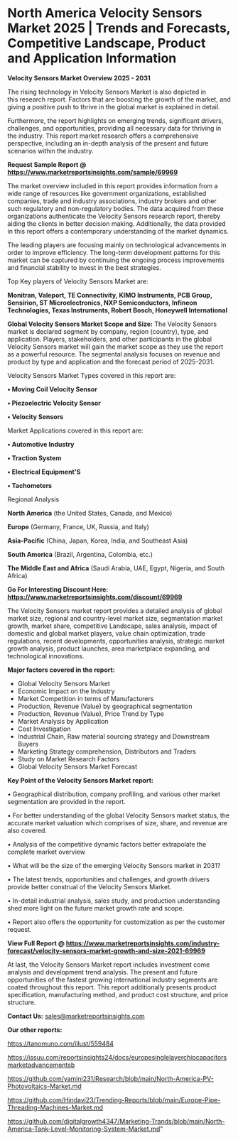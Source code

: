 # North America Velocity Sensors Market 2025 | Trends and Forecasts, Competitive Landscape, Product and Application Information

<Strong> Velocity Sensors Market Overview 2025 - 2031</strong>

The rising technology in Velocity Sensors Market is also depicted in this research report. Factors that are boosting the growth of the market, and giving a positive push to thrive in the global market is explained in detail.

Furthermore, the report highlights on emerging trends, significant drivers, challenges, and opportunities, providing all necessary data for thriving in the industry. This report market research offers a comprehensive perspective, including an in-depth analysis of the present and future scenarios within the industry.

<strong>Request Sample Report @ <a href=https://www.marketreportsinsights.com/sample/69969>https://www.marketreportsinsights.com/sample/69969</a></strong>

The market overview included in this report provides information from a wide range of resources like government organizations, established companies, trade and industry associations, industry brokers and other such regulatory and non-regulatory bodies. The data acquired from these organizations authenticate the Velocity Sensors research report, thereby aiding the clients in better decision making. Additionally, the data provided in this report offers a contemporary understanding of the market dynamics.

The leading players are focusing mainly on technological advancements in order to improve efficiency. The long-term development patterns for this market can be captured by continuing the ongoing process improvements and financial stability to invest in the best strategies.

Top Key players of Velocity Sensors Market are:

<strong>Monitran, Valeport, TE Connectivity, KIMO Instruments, PCB Group, Sensirion, ST Microelectronics, NXP Semiconductors, Infineon Technologies, Texas Instruments, Robert Bosch, Honeywell International</strong>

<strong><b>Global Velocity Sensors Market Scope and Size:</b></strong>
The Velocity Sensors market is declared segment by company, region (country), type, and application. Players, stakeholders, and other participants in the global Velocity Sensors market will gain the market scope as they use the report as a powerful resource. The segmental analysis focuses on revenue and product by type and application and the forecast period of 2025-2031.

Velocity Sensors Market Types covered in this report are:

<strong>• Moving Coil Velocity Sensor

• Piezoelectric Velocity Sensor

• Velocity Sensors</strong>

Market Applications covered in this report are:

<strong>• Automotive Industry

• Traction System

• Electrical Equipment'S

• Tachometers</strong> 

Regional Analysis

<strong>North America</strong> (the United States, Canada, and Mexico)

<strong>Europe</strong> (Germany, France, UK, Russia, and Italy)

<strong>Asia-Pacific</strong> (China, Japan, Korea, India, and Southeast Asia)

<strong>South America</strong> (Brazil, Argentina, Colombia, etc.)

<strong>The Middle East and Africa</strong> (Saudi Arabia, UAE, Egypt, Nigeria, and South Africa)

<strong>Go For Interesting Discount Here: <a href=https://www.marketreportsinsights.com/discount/69969>https://www.marketreportsinsights.com/discount/69969</a></strong>

The Velocity Sensors market report provides a detailed analysis of global market size, regional and country-level market size, segmentation market growth, market share, competitive Landscape, sales analysis, impact of domestic and global market players, value chain optimization, trade regulations, recent developments, opportunities analysis, strategic market growth analysis, product launches, area marketplace expanding, and technological innovations.

<strong><b>Major factors covered in the report:</b></strong>
<ul>
  <li>Global Velocity Sensors Market </li>
  <li>Economic Impact on the Industry</li>
  <li>Market Competition in terms of Manufacturers</li>
  <li>Production, Revenue (Value) by geographical segmentation</li>
  <li>Production, Revenue (Value), Price Trend by Type</li>
  <li>Market Analysis by Application</li>
  <li>Cost Investigation</li>
  <li>Industrial Chain, Raw material sourcing strategy and Downstream Buyers</li>
  <li>Marketing Strategy comprehension, Distributors and Traders</li>
  <li>Study on Market Research Factors</li>
  <li>Global Velocity Sensors Market Forecast</li>
</ul>

<strong><b>Key Point of the Velocity Sensors Market report:</b></strong>

• Geographical distribution, company profiling, and various other market segmentation are provided in the report.

• For better understanding of the global Velocity Sensors market status, the accurate market valuation which comprises of size, share, and revenue are also covered.

• Analysis of the competitive dynamic factors better extrapolate the complete market overview

• What will be the size of the emerging Velocity Sensors market in 2031?

• The latest trends, opportunities and challenges, and growth drivers provide better construal of the Velocity Sensors Market.

• In-detail industrial analysis, sales study, and production understanding shed more light on the future market growth rate and scope.

• Report also offers the opportunity for customization as per the customer request.

<strong><b>View Full Report @ <a href=https://www.marketreportsinsights.com/industry-forecast/velocity-sensors-market-growth-and-size-2021-69969>https://www.marketreportsinsights.com/industry-forecast/velocity-sensors-market-growth-and-size-2021-69969</a></b></strong>


At last, the Velocity Sensors Market report includes investment come analysis and development trend analysis. The present and future opportunities of the fastest growing international industry segments are coated throughout this report. This report additionally presents product specification, manufacturing method, and product cost structure, and price structure.

<strong>Contact Us:</strong>
sales@marketreportsinsights.com

<strong>Our other reports:</strong>

<a href=https://tanomuno.com/illust/559484>https://tanomuno.com/illust/559484</a>

<a href=https://issuu.com/reportsinsights24/docs/europesinglelayerchipcapacitorsmarketadvancementsb>https://issuu.com/reportsinsights24/docs/europesinglelayerchipcapacitorsmarketadvancementsb</a>

<a href=https://github.com/yamini231/Research/blob/main/North-America-PV-Photovoltaics-Market.md>https://github.com/yamini231/Research/blob/main/North-America-PV-Photovoltaics-Market.md</a>

<a href=https://github.com/Hindavi23/Trending-Reports/blob/main/Europe-Pipe-Threading-Machines-Market.md>https://github.com/Hindavi23/Trending-Reports/blob/main/Europe-Pipe-Threading-Machines-Market.md</a>

<a href=https://github.com/digitalgrowth4347/Marketing-Trands/blob/main/North-America-Tank-Level-Monitoring-System-Market.md>https://github.com/digitalgrowth4347/Marketing-Trands/blob/main/North-America-Tank-Level-Monitoring-System-Market.md</a>"
